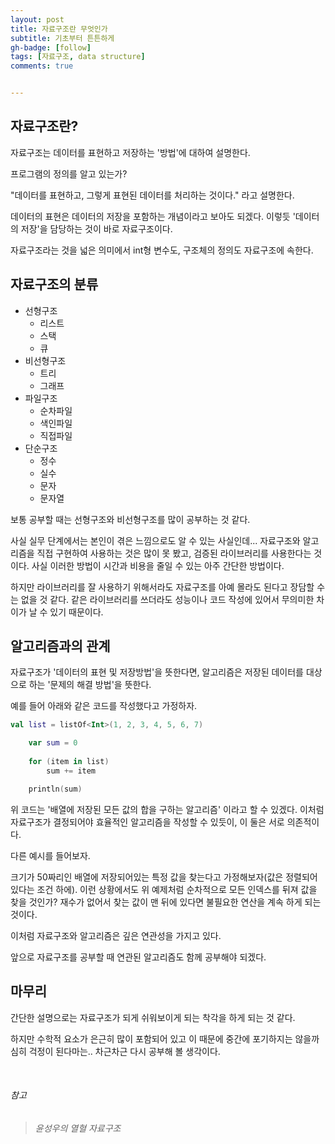 ```yaml
---
layout: post
title: 자료구조란 무엇인가
subtitle: 기초부터 튼튼하게
gh-badge: [follow]
tags: [자료구조, data structure]
comments: true


---
```


## 자료구조란?

자료구조는 데이터를 표현하고 저장하는 '방법'에 대하여 설명한다.

프로그램의 정의를 알고 있는가?

 "데이터를 표현하고, 그렇게 표현된 데이터를 처리하는 것이다." 라고 설명한다.

데이터의 표현은 데이터의 저장을 포함하는 개념이라고 보아도 되겠다. 이렇듯 '데이터의 저장'을 담당하는 것이 바로 자료구조이다.

자료구조라는 것을 넓은 의미에서 int형 변수도, 구조체의 정의도 자료구조에 속한다.



## 자료구조의 분류

* 선형구조
  * 리스트
  * 스택
  * 큐
* 비선형구조
  * 트리
  * 그래프
* 파일구조
  * 순차파일
  * 색인파일
  * 직접파일
* 단순구조
  * 정수
  * 실수
  * 문자
  * 문자열

보통 공부할 때는 선형구조와 비선형구조를 많이 공부하는 것 같다.



사실 실무 단계에서는 본인이 겪은 느낌으로도 알 수 있는 사실인데... 자료구조와 알고리즘을 직접 구현하여 사용하는 것은 많이 못 봤고, 검증된 라이브러리를 사용한다는 것이다. 사실 이러한 방법이 시간과 비용을 줄일 수 있는 아주 간단한 방법이다.

하지만 라이브러리를 잘 사용하기 위해서라도 자료구조를 아예 몰라도 된다고 장담할 수는 없을 것 같다. 같은 라이브러리를 쓰더라도 성능이나 코드 작성에 있어서 무의미한 차이가 날 수 있기 때문이다.



## 알고리즘과의 관계

자료구조가 '데이터의 표현 및 저장방법'을 뜻한다면, 알고리즘은 저장된 데이터를 대상으로 하는 '문제의 해결 방법'을 뜻한다.

예를 들어 아래와 같은 코드를 작성했다고 가정하자.

```kotlin
val list = listOf<Int>(1, 2, 3, 4, 5, 6, 7)

    var sum = 0
    
    for (item in list)
        sum += item

    println(sum)
```

위 코드는 '배열에 저장된 모든 값의 합을 구하는 알고리즘' 이라고 할 수 있겠다. 이처럼 자료구조가 결정되어야 효율적인 알고리즘을 작성할 수 있듯이, 이 둘은 서로 의존적이다.



다른 예시를 들어보자.

크기가 50짜리인 배열에 저장되어있는 특정 값을 찾는다고 가정해보자(값은 정렬되어있다는 조건 하에). 이런 상황에서도 위 예제처럼 순차적으로 모든 인덱스를 뒤져 값을 찾을 것인가? 재수가 없어서 찾는 값이 맨 뒤에 있다면 불필요한 연산을 계속 하게 되는 것이다.

이처럼 자료구조와 알고리즘은 깊은 연관성을 가지고 있다.

앞으로 자료구조를 공부할 때 연관된 알고리즘도 함께 공부해야 되겠다.



## 마무리

간단한 설명으로는 자료구조가 되게 쉬워보이게 되는 착각을 하게 되는 것 같다.

하지만 수학적 요소가 은근히 많이 포함되어 있고 이 때문에 중간에 포기하지는 않을까 심히 걱정이 된다마는.. 차근차근 다시 공부해 볼 생각이다.

<br>

###### 참고

> *윤성우의 열혈 자료구조*